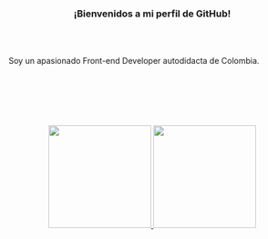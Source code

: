<h3 align="center" >
  ¡Bienvenidos a mi perfil de GitHub! 
</h3>


<br />
<br />

Soy un apasionado Front-end Developer autodidacta de Colombia.
<p>
  <a href="https://skillicons.dev">
    <img height="5em" src="https://skillicons.dev/icons?i=linkedin" />
  </a>
</p>

<br />

<p>
  <a href="https://skillicons.dev">
    <img height="10em" src="https://skillicons.dev/icons?i=html,css,javascript,react,nextjs,redux,git,bootstrap,tailwind,sass,materialui" />
  </a>
</p>

<br />

<div align="center">
  <a href="https://github.com/DavidZG312">
  <img height="180em" src="https://github-readme-stats.vercel.app/api?username=DavidZG312&show_icons=true&theme=prussian&include_all_commits=true&count_private=true"/>
  <img height="180em" src="https://github-readme-stats.vercel.app/api/top-langs/?username=DavidZG312&layout=compact&langs_count=7&theme=prussian"/>
</div>